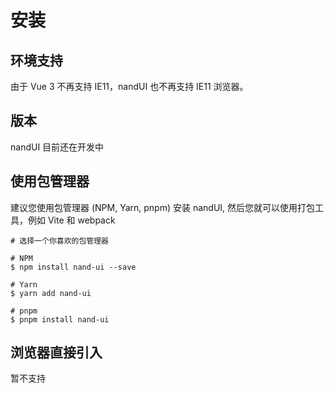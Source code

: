 # 安装

## 环境支持

由于 Vue 3 不再支持 IE11，nandUI 也不再支持 IE11 浏览器。

## 版本

nandUI 目前还在开发中

## 使用包管理器

建议您使用包管理器 (NPM, Yarn, pnpm) 安装 nandUI, 然后您就可以使用打包工具，例如 Vite 和 webpack

```
# 选择一个你喜欢的包管理器

# NPM
$ npm install nand-ui --save

# Yarn
$ yarn add nand-ui

# pnpm
$ pnpm install nand-ui
```

## 浏览器直接引入

暂不支持

